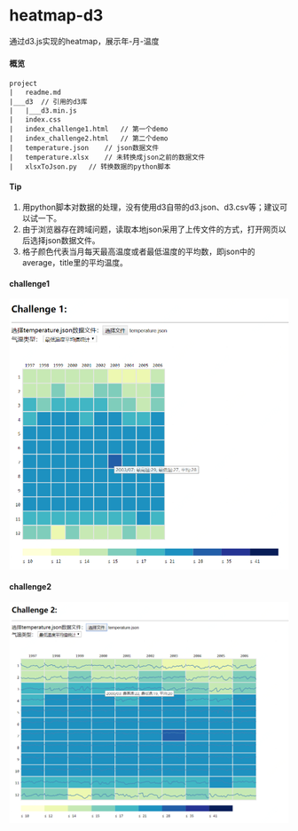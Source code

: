 # heatmap-d3
通过d3.js实现的heatmap，展示年-月-温度

#### 概览

```
project
|	readme.md
|___d3	// 引用的d3库
|	|___d3.min.js
|	index.css
|	index_challenge1.html	// 第一个demo
|	index_challenge2.html	// 第二个demo
|	temperature.json	// json数据文件
|	temperature.xlsx	// 未转换成json之前的数据文件
|	xlsxToJson.py	// 转换数据的python脚本
```

#### Tip

1. 用python脚本对数据的处理，没有使用d3自带的d3.json、d3.csv等；建议可以试一下。
2. 由于浏览器存在跨域问题，读取本地json采用了上传文件的方式，打开网页以后选择json数据文件。
3. 格子颜色代表当月每天最高温度或者最低温度的平均数，即json中的average，title里的平均温度。

#### challenge1

![image](https://github.com/awefeng/heatmap-d3/blob/master/img/challenge1.png)

#### challenge2

![image](https://github.com/awefeng/heatmap-d3/blob/master/img/challenge2.png)
